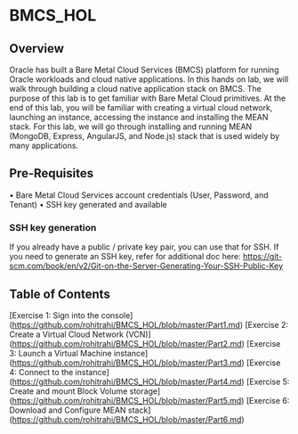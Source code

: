 # BMCS_HOL

## Overview

Oracle has built a Bare Metal Cloud Services (BMCS) platform for running Oracle workloads and cloud native applications. In this hands on lab, we will walk through building a cloud native application stack on BMCS. The purpose of this lab is to get familiar with Bare Metal Cloud primitives. At the end of this lab, you will be familiar with creating a virtual cloud network, launching an instance, accessing the instance and installing the MEAN stack. For this lab, we will go through installing and running MEAN (MongoDB, Express, AngularJS, and Node.js) stack that is used widely by many applications.   

## Pre-Requisites 
•	Bare Metal Cloud Services account credentials (User, Password, and Tenant) 
•	SSH key generated and available
  
### SSH key generation
If you already have a public / private key pair, you can use that for SSH. If you need to generate an SSH key, refer for additional doc here: https://git-scm.com/book/en/v2/Git-on-the-Server-Generating-Your-SSH-Public-Key

## Table of Contents

[Exercise 1: Sign into the console] (https://github.com/rohitrahi/BMCS_HOL/blob/master/Part1.md)
[Exercise 2: Create a Virtual Cloud Network (VCN)] (https://github.com/rohitrahi/BMCS_HOL/blob/master/Part2.md)
[Exercise 3: Launch a Virtual Machine instance] (https://github.com/rohitrahi/BMCS_HOL/blob/master/Part3.md)
[Exercise 4: Connect to the instance] (https://github.com/rohitrahi/BMCS_HOL/blob/master/Part4.md)
[Exercise 5: Create and mount Block Volume storage] (https://github.com/rohitrahi/BMCS_HOL/blob/master/Part5.md)
[Exercise 6: Download and Configure MEAN stack] (https://github.com/rohitrahi/BMCS_HOL/blob/master/Part6.md)
